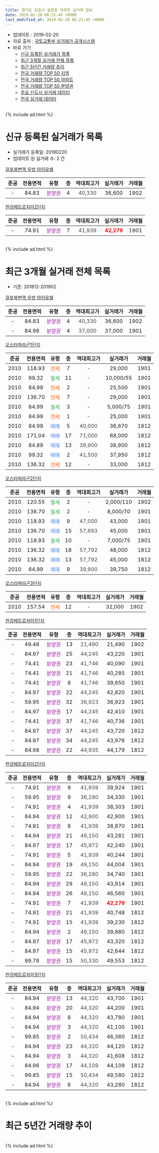 ```yaml
---
title: 경기도 김포시 걸포동 아파트 실거래 정보
date: 2019-02-20 06:21:45 +0900
last_modified_at: 2019-02-20 06:21:45 +0900
---
```


* 업데이트 : 2019-02-20
* 자료 출처 : [국토교통부 실거래가 공개시스템](http://rt.molit.go.kr)
* 바로 가기
    * [신규 등록된 실거래가 목록](#신규-등록된-실거래가-목록)
    * [최근 3개월 실거래 전체 목록](#최근-3개월-실거래-전체-목록)
    * [최근 5년간 거래량 추이](#최근-5년간-거래량-추이)
    * [전국 거래량 TOP 50 지역](https://inasie.github.io/apt-trade-info/최근-3개월-전국에서-가장-거래가-많이-발생한-지역)
    * [전국 거래량 TOP 50 아파트](https://inasie.github.io/apt-trade-info/최근-3개월-전국에서-가장-거래가-많이-발생한-아파트)
    * [전국 거래량 TOP 50 분양권](https://inasie.github.io/apt-trade-info/최근-3개월-전국에서-가장-거래가-많이-발생한-분양권)
    * [주요 신도시 실거래 데이터](https://inasie.github.io/apt-trade-info/주요-신도시)
    * [전국 실거래 데이터](https://inasie.github.io/apt-trade-info/전국)
<br>
{% include ad.html %}
<br>

# 신규 등록된 실거래가 목록
* 실거래가 등록일: 20190220
* 업데이트 된 실거래 수: 2 건


[걸포북변역 우방 아이유쉘](https://search.naver.com/search.naver?query=%EA%B2%BD%EA%B8%B0%EB%8F%84+%EA%B9%80%ED%8F%AC%EC%8B%9C+%EA%B1%B8%ED%8F%AC%EB%8F%99+%EA%B1%B8%ED%8F%AC%EB%B6%81%EB%B3%80%EC%97%AD+%EC%9A%B0%EB%B0%A9+%EC%95%84%EC%9D%B4%EC%9C%A0%EC%89%98)

|준공|전용면적|유형|층|역대최고가|실거래가|거래월|
|:---:|:---:|:---:|:---:|:---:|:---:|:---:|
|-|84.83|<span style="color:#9C11A5">분양권</span>|4|<span style="color:#444444">40,330</span>|36,600|1902|

[한강메트로자이2단지](https://search.naver.com/search.naver?query=%EA%B2%BD%EA%B8%B0%EB%8F%84+%EA%B9%80%ED%8F%AC%EC%8B%9C+%EA%B1%B8%ED%8F%AC%EB%8F%99+%ED%95%9C%EA%B0%95%EB%A9%94%ED%8A%B8%EB%A1%9C%EC%9E%90%EC%9D%B42%EB%8B%A8%EC%A7%80)

|준공|전용면적|유형|층|역대최고가|실거래가|거래월|
|:---:|:---:|:---:|:---:|:---:|:---:|:---:|
|-|74.91|<span style="color:#9C11A5">분양권</span>|7|<span style="color:#444444">41,939</span>|<b><span style="color:#ff0000">42,279</span></b>|1901|


<br>
{% include ad.html %}
<br>

# 최근 3개월 실거래 전체 목록
* 기준: 201812-201902


[걸포북변역 우방 아이유쉘](https://search.naver.com/search.naver?query=%EA%B2%BD%EA%B8%B0%EB%8F%84+%EA%B9%80%ED%8F%AC%EC%8B%9C+%EA%B1%B8%ED%8F%AC%EB%8F%99+%EA%B1%B8%ED%8F%AC%EB%B6%81%EB%B3%80%EC%97%AD+%EC%9A%B0%EB%B0%A9+%EC%95%84%EC%9D%B4%EC%9C%A0%EC%89%98)

|준공|전용면적|유형|층|역대최고가|실거래가|거래월|
|:---:|:---:|:---:|:---:|:---:|:---:|:---:|
|-|84.83|<span style="color:#9C11A5">분양권</span>|4|<span style="color:#444444">40,330</span>|36,600|1902|
|-|84.98|<span style="color:#9C11A5">분양권</span>|4|<span style="color:#444444">37,000</span>|37,000|1901|

[오스타파라곤1단지](https://search.naver.com/search.naver?query=%EA%B2%BD%EA%B8%B0%EB%8F%84+%EA%B9%80%ED%8F%AC%EC%8B%9C+%EA%B1%B8%ED%8F%AC%EB%8F%99+%EC%98%A4%EC%8A%A4%ED%83%80%ED%8C%8C%EB%9D%BC%EA%B3%A41%EB%8B%A8%EC%A7%80)

|준공|전용면적|유형|층|역대최고가|실거래가|거래월|
|:---:|:---:|:---:|:---:|:---:|:---:|:---:|
|2010|118.93|<span style="color:#ff5a00">전세</span>|7|<span style="color:#444444">-</span>|29,000|1901|
|2010|99.32|<span style="color:#34a853">월세</span>|11|<span style="color:#444444">-</span>|10,000/55|1901|
|2010|84.99|<span style="color:#ff5a00">전세</span>|2|<span style="color:#444444">-</span>|25,500|1901|
|2010|136.70|<span style="color:#ff5a00">전세</span>|7|<span style="color:#444444">-</span>|29,000|1901|
|2010|84.99|<span style="color:#34a853">월세</span>|3|<span style="color:#444444">-</span>|5,000/75|1901|
|2010|84.99|<span style="color:#ff5a00">전세</span>|1|<span style="color:#444444">-</span>|25,000|1901|
|2010|84.99|<span style="color:#4285f3">매매</span>|5|<span style="color:#444444">40,000</span>|36,670|1812|
|2010|171.04|<span style="color:#4285f3">매매</span>|17|<span style="color:#444444">71,000</span>|68,000|1812|
|2010|84.89|<span style="color:#4285f3">매매</span>|13|<span style="color:#444444">39,900</span>|38,900|1812|
|2010|99.32|<span style="color:#4285f3">매매</span>|2|<span style="color:#444444">41,500</span>|37,950|1812|
|2010|136.32|<span style="color:#ff5a00">전세</span>|12|<span style="color:#444444">-</span>|33,000|1812|

[오스타파라곤2단지](https://search.naver.com/search.naver?query=%EA%B2%BD%EA%B8%B0%EB%8F%84+%EA%B9%80%ED%8F%AC%EC%8B%9C+%EA%B1%B8%ED%8F%AC%EB%8F%99+%EC%98%A4%EC%8A%A4%ED%83%80%ED%8C%8C%EB%9D%BC%EA%B3%A42%EB%8B%A8%EC%A7%80)

|준공|전용면적|유형|층|역대최고가|실거래가|거래월|
|:---:|:---:|:---:|:---:|:---:|:---:|:---:|
|2010|120.55|<span style="color:#34a853">월세</span>|2|<span style="color:#444444">-</span>|2,000/110|1902|
|2010|136.70|<span style="color:#34a853">월세</span>|2|<span style="color:#444444">-</span>|8,000/70|1901|
|2010|118.93|<span style="color:#4285f3">매매</span>|9|<span style="color:#444444">47,000</span>|43,000|1901|
|2010|136.70|<span style="color:#4285f3">매매</span>|15|<span style="color:#444444">57,693</span>|45,000|1901|
|2010|118.93|<span style="color:#34a853">월세</span>|10|<span style="color:#444444">-</span>|7,000/75|1901|
|2010|136.32|<span style="color:#4285f3">매매</span>|18|<span style="color:#444444">57,792</span>|48,000|1812|
|2010|136.32|<span style="color:#4285f3">매매</span>|13|<span style="color:#444444">57,792</span>|45,000|1812|
|2010|84.99|<span style="color:#4285f3">매매</span>|9|<span style="color:#444444">39,900</span>|39,750|1812|

[오스타파라곤3단지](https://search.naver.com/search.naver?query=%EA%B2%BD%EA%B8%B0%EB%8F%84+%EA%B9%80%ED%8F%AC%EC%8B%9C+%EA%B1%B8%ED%8F%AC%EB%8F%99+%EC%98%A4%EC%8A%A4%ED%83%80%ED%8C%8C%EB%9D%BC%EA%B3%A43%EB%8B%A8%EC%A7%80)

|준공|전용면적|유형|층|역대최고가|실거래가|거래월|
|:---:|:---:|:---:|:---:|:---:|:---:|:---:|
|2010|157.54|<span style="color:#ff5a00">전세</span>|12|<span style="color:#444444">-</span>|32,000|1902|

[한강메트로자이1단지](https://search.naver.com/search.naver?query=%EA%B2%BD%EA%B8%B0%EB%8F%84+%EA%B9%80%ED%8F%AC%EC%8B%9C+%EA%B1%B8%ED%8F%AC%EB%8F%99+%ED%95%9C%EA%B0%95%EB%A9%94%ED%8A%B8%EB%A1%9C%EC%9E%90%EC%9D%B41%EB%8B%A8%EC%A7%80)

|준공|전용면적|유형|층|역대최고가|실거래가|거래월|
|:---:|:---:|:---:|:---:|:---:|:---:|:---:|
|-|49.48|<span style="color:#9C11A5">분양권</span>|13|<span style="color:#444444">21,490</span>|21,490|1902|
|-|84.97|<span style="color:#9C11A5">분양권</span>|25|<span style="color:#444444">44,245</span>|43,220|1901|
|-|74.41|<span style="color:#9C11A5">분양권</span>|23|<span style="color:#444444">41,746</span>|40,090|1901|
|-|74.41|<span style="color:#9C11A5">분양권</span>|21|<span style="color:#444444">41,746</span>|40,285|1901|
|-|74.41|<span style="color:#9C11A5">분양권</span>|8|<span style="color:#444444">41,746</span>|39,650|1901|
|-|84.97|<span style="color:#9C11A5">분양권</span>|22|<span style="color:#444444">44,245</span>|42,820|1901|
|-|59.95|<span style="color:#9C11A5">분양권</span>|32|<span style="color:#444444">36,923</span>|36,923|1901|
|-|84.97|<span style="color:#9C11A5">분양권</span>|17|<span style="color:#444444">44,245</span>|42,410|1901|
|-|74.41|<span style="color:#9C11A5">분양권</span>|37|<span style="color:#444444">41,746</span>|40,736|1901|
|-|84.97|<span style="color:#9C11A5">분양권</span>|37|<span style="color:#444444">44,245</span>|43,720|1812|
|-|84.97|<span style="color:#9C11A5">분양권</span>|34|<span style="color:#444444">44,245</span>|43,976|1812|
|-|84.98|<span style="color:#9C11A5">분양권</span>|22|<span style="color:#444444">44,935</span>|44,179|1812|

[한강메트로자이2단지](https://search.naver.com/search.naver?query=%EA%B2%BD%EA%B8%B0%EB%8F%84+%EA%B9%80%ED%8F%AC%EC%8B%9C+%EA%B1%B8%ED%8F%AC%EB%8F%99+%ED%95%9C%EA%B0%95%EB%A9%94%ED%8A%B8%EB%A1%9C%EC%9E%90%EC%9D%B42%EB%8B%A8%EC%A7%80)

|준공|전용면적|유형|층|역대최고가|실거래가|거래월|
|:---:|:---:|:---:|:---:|:---:|:---:|:---:|
|-|74.91|<span style="color:#9C11A5">분양권</span>|9|<span style="color:#444444">41,939</span>|39,924|1901|
|-|59.95|<span style="color:#9C11A5">분양권</span>|9|<span style="color:#444444">36,280</span>|34,330|1901|
|-|74.91|<span style="color:#9C11A5">분양권</span>|4|<span style="color:#444444">41,939</span>|38,303|1901|
|-|84.94|<span style="color:#9C11A5">분양권</span>|12|<span style="color:#444444">42,900</span>|42,900|1901|
|-|74.91|<span style="color:#9C11A5">분양권</span>|8|<span style="color:#444444">41,939</span>|38,870|1901|
|-|84.94|<span style="color:#9C11A5">분양권</span>|21|<span style="color:#444444">49,150</span>|43,281|1901|
|-|84.97|<span style="color:#9C11A5">분양권</span>|17|<span style="color:#444444">45,972</span>|42,240|1901|
|-|74.91|<span style="color:#9C11A5">분양권</span>|5|<span style="color:#444444">41,939</span>|40,244|1901|
|-|84.94|<span style="color:#9C11A5">분양권</span>|19|<span style="color:#444444">49,150</span>|44,004|1901|
|-|59.95|<span style="color:#9C11A5">분양권</span>|22|<span style="color:#444444">36,280</span>|34,740|1901|
|-|84.94|<span style="color:#9C11A5">분양권</span>|29|<span style="color:#444444">49,150</span>|43,914|1901|
|-|84.94|<span style="color:#9C11A5">분양권</span>|26|<span style="color:#444444">49,150</span>|46,560|1901|
|-|74.91|<span style="color:#9C11A5">분양권</span>|7|<span style="color:#444444">41,939</span>|<b><span style="color:#ff0000">42,279</span></b>|1901|
|-|74.91|<span style="color:#9C11A5">분양권</span>|21|<span style="color:#444444">41,939</span>|40,748|1812|
|-|74.91|<span style="color:#9C11A5">분양권</span>|15|<span style="color:#444444">41,939</span>|39,230|1812|
|-|84.94|<span style="color:#9C11A5">분양권</span>|2|<span style="color:#444444">49,150</span>|39,880|1812|
|-|84.97|<span style="color:#9C11A5">분양권</span>|17|<span style="color:#444444">45,972</span>|43,320|1812|
|-|84.97|<span style="color:#9C11A5">분양권</span>|15|<span style="color:#444444">45,972</span>|42,644|1812|
|-|99.78|<span style="color:#9C11A5">분양권</span>|15|<span style="color:#444444">50,330</span>|49,553|1812|


<script async src="//pagead2.googlesyndication.com/pagead/js/adsbygoogle.js"></script>
<!-- 기본 -->
<ins class="adsbygoogle"
     style="display:block"
     data-ad-client="ca-pub-2446590836940007"
     data-ad-slot="1659523306"
     data-ad-format="auto"
     data-full-width-responsive="true"></ins>
<script>
(adsbygoogle = window.adsbygoogle || []).push({});
</script>


[한강메트로자이3단지](https://search.naver.com/search.naver?query=%EA%B2%BD%EA%B8%B0%EB%8F%84+%EA%B9%80%ED%8F%AC%EC%8B%9C+%EA%B1%B8%ED%8F%AC%EB%8F%99+%ED%95%9C%EA%B0%95%EB%A9%94%ED%8A%B8%EB%A1%9C%EC%9E%90%EC%9D%B43%EB%8B%A8%EC%A7%80)

|준공|전용면적|유형|층|역대최고가|실거래가|거래월|
|:---:|:---:|:---:|:---:|:---:|:---:|:---:|
|-|84.94|<span style="color:#9C11A5">분양권</span>|13|<span style="color:#444444">44,320</span>|43,700|1901|
|-|84.94|<span style="color:#9C11A5">분양권</span>|20|<span style="color:#444444">44,320</span>|44,200|1901|
|-|84.94|<span style="color:#9C11A5">분양권</span>|8|<span style="color:#444444">44,320</span>|43,780|1901|
|-|84.94|<span style="color:#9C11A5">분양권</span>|3|<span style="color:#444444">44,320</span>|41,100|1901|
|-|99.85|<span style="color:#9C11A5">분양권</span>|2|<span style="color:#444444">50,434</span>|46,360|1812|
|-|84.94|<span style="color:#9C11A5">분양권</span>|23|<span style="color:#444444">44,320</span>|44,120|1812|
|-|84.94|<span style="color:#9C11A5">분양권</span>|3|<span style="color:#444444">44,320</span>|41,608|1812|
|-|84.96|<span style="color:#9C11A5">분양권</span>|17|<span style="color:#444444">44,109</span>|44,109|1812|
|-|99.85|<span style="color:#9C11A5">분양권</span>|15|<span style="color:#444444">50,434</span>|49,580|1812|
|-|84.94|<span style="color:#9C11A5">분양권</span>|6|<span style="color:#444444">44,320</span>|43,280|1812|


<br>
{% include ad.html %}
<br>

# 최근 5년간 거래량 추이


<div style="width:100%;">
    <canvas id="deal_progress" height="200"></canvas>
</div>

<script>
new Chart(document.getElementById("deal_progress"), {
    type: 'line',
    data: {
        labels: ['201402','201403','201404','201405','201406','201407','201408','201409','201410','201411','201412','201501','201502','201503','201504','201505','201506','201507','201508','201509','201510','201511','201512','201601','201602','201603','201604','201605','201606','201607','201608','201609','201610','201611','201612','201701','201702','201703','201704','201705','201706','201707','201708','201709','201710','201711','201712','201801','201802','201803','201804','201805','201806','201807','201808','201809','201810','201811','201812','201901','201902'],
        datasets: [{
            label: '매매',
            pointRadius: 1,
            data: [14, 38, 16, 28, 95, 52, 19, 29, 22, 18, 12, 6, 5, 15, 11, 11, 8, 9, 7, 5, 10, 4, 3, 7, 4, 5, 5, 9, 13, 8, 20, 16, 13, 12, 5, 6, 6, 7, 6, 14, 23, 4, 9, 11, 5, 4, 5, 138, 42, 73, 59, 30, 35, 51, 94, 54, 54, 23, 22, 28, 2],
            borderColor: "rgba(255, 201, 14, 1)",
            backgroundColor: "rgba(255, 201, 14, 0.5)",
            fill: false,
            lineTension: 0
        },{
            label: '전월세',
            pointRadius: 1,
            data: [15, 10, 15, 6, 4, 10, 6, 21, 17, 14, 9, 20, 24, 18, 10, 6, 12, 8, 11, 5, 8, 9, 7, 14, 4, 9, 7, 12, 6, 14, 7, 10, 12, 11, 12, 10, 9, 11, 5, 8, 14, 6, 3, 6, 3, 6, 7, 3, 8, 5, 4, 7, 6, 5, 5, 11, 7, 9, 1, 8, 2],
            borderColor: "rgba(0, 141, 185, 1)",
            backgroundColor: "rgba(0, 141, 185, 0.5)",
            fill: false,
            lineTension: 0
        }
        ]
    },
    options: {
        responsive: true,
        title: {
            display: false
        },
        tooltips: {
            mode: 'index',
            intersect: false
        },
        hover: {
            mode: 'nearest',
            intersect: true
        },
        scales: {
            xAxes: [{
                display: true,
                scaleLabel: {
                    display: true,
                    labelString: '년/월'
                }
            }],
            yAxes: [{
                display: true,
                ticks: {
                    suggestedMin: 0,
                },
                scaleLabel: {
                    display: true,
                    labelString: '실거래 수'
                }
            }]
        }
    }
});

</script>


<br>
{% include ad.html %}
<br>


